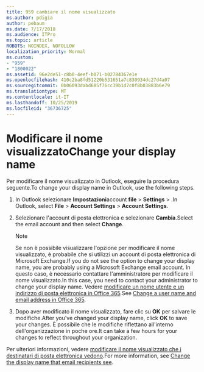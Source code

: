 ```yaml
---
title: 959 cambiare il nome visualizzato
ms.author: pdigia
author: pebaum
ms.date: 7/17/2018
ms.audience: ITPro
ms.topic: article
ROBOTS: NOINDEX, NOFOLLOW
localization_priority: Normal
ms.custom:
- "959"
- "1800022"
ms.assetid: 96e2de51-c8b0-4eef-b071-b02784367e1e
ms.openlocfilehash: 410c2ba8fd51220b531651a7c830934dc27d4a07
ms.sourcegitcommit: 0b06093dabd685f76cc39b1d7c0f8b03883b6e79
ms.translationtype: MT
ms.contentlocale: it-IT
ms.lasthandoff: 10/25/2019
ms.locfileid: "36736725"
---
```

# <a name="change-your-display-name"></a><span data-ttu-id="36b77-102">Modificare il nome visualizzato</span><span class="sxs-lookup"><span data-stu-id="36b77-102">Change your display name</span></span>
  
<span data-ttu-id="36b77-103">Per modificare il nome visualizzato in Outlook, eseguire la procedura seguente.</span><span class="sxs-lookup"><span data-stu-id="36b77-103">To change your display name in Outlook, use the following steps.</span></span>
  
1. <span data-ttu-id="36b77-104">In Outlook selezionare **Impostazioni**account **file** \> **Settings** \> .</span><span class="sxs-lookup"><span data-stu-id="36b77-104">In Outlook, select **File** \> **Account Settings** \> **Account Settings**.</span></span>

2. <span data-ttu-id="36b77-105">Selezionare l'account di posta elettronica e selezionare **Cambia**.</span><span class="sxs-lookup"><span data-stu-id="36b77-105">Select the email account and then select **Change**.</span></span>

    > [!NOTE]
    > <span data-ttu-id="36b77-106">Se non è possibile visualizzare l'opzione per modificare il nome visualizzato, è probabile che si utilizzi un account di posta elettronica di Microsoft Exchange.</span><span class="sxs-lookup"><span data-stu-id="36b77-106">If you do not see the option to change your display name, you are probably using a Microsoft Exchange email account.</span></span> <span data-ttu-id="36b77-107">In questo caso, è necessario contattare l'amministratore per modificare il nome visualizzato.</span><span class="sxs-lookup"><span data-stu-id="36b77-107">In this case, you need to contact your administrator to change your display name.</span></span> <span data-ttu-id="36b77-108">Vedere [modificare un nome utente e un indirizzo di posta elettronica in Office 365](https://docs.microsoft.com/office365/admin/add-users/change-a-user-name-and-email-address).</span><span class="sxs-lookup"><span data-stu-id="36b77-108">See [Change a user name and email address in Office 365](https://docs.microsoft.com/office365/admin/add-users/change-a-user-name-and-email-address).</span></span>
  
3. <span data-ttu-id="36b77-109">Dopo aver modificato il nome visualizzato, fare clic su **OK** per salvare le modifiche.</span><span class="sxs-lookup"><span data-stu-id="36b77-109">After you've changed your display name, click **OK** to save your changes.</span></span> <span data-ttu-id="36b77-110">È possibile che le modifiche riflettano all'interno dell'organizzazione in poche ore.</span><span class="sxs-lookup"><span data-stu-id="36b77-110">It can take a few hours for your changes to reflect throughout your organization.</span></span>

<span data-ttu-id="36b77-111">Per ulteriori informazioni, vedere [modificare il nome visualizzato che i destinatari di posta elettronica vedono](https://support.office.com/article/2b53331a-ba2a-4803-88dc-ac9fe376c8a9.aspx).</span><span class="sxs-lookup"><span data-stu-id="36b77-111">For more information, see [Change the display name that email recipients see](https://support.office.com/article/2b53331a-ba2a-4803-88dc-ac9fe376c8a9.aspx).</span></span>
  